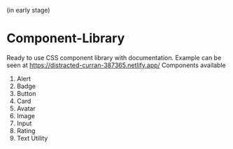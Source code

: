 (in early stage)
# Component-Library
Ready to use CSS component library with documentation.
Example can be seen at https://distracted-curran-387365.netlify.app/
Components available
1. Alert
2. Badge
3. Button
4. Card
5. Avatar
6. Image
7. Input
8. Rating
9. Text Utility
